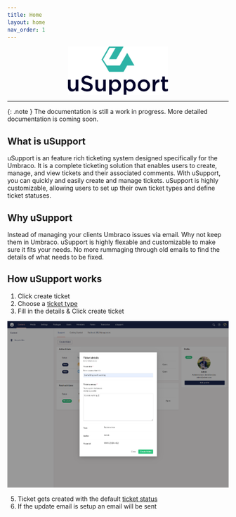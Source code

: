 ```yaml
---
title: Home
layout: home
nav_order: 1
---
```


<img src="/assets/usupport.svg" alt="logotype" style="height: 110px; margin: 0 auto; display: block;">

---

{: .note }
The documentation is still a work in progress. More detailed documentation is coming soon.


## What is uSupport
uSupport is an feature rich ticketing system designed specifically for the Umbraco. It is a complete ticketing solution that enables users to create, manage, and view tickets and their associated comments. With uSupport, you can quickly and easily create and manage tickets. uSupport is highly customizable, allowing users to set up their own ticket types and define ticket statuses.

## Why uSupport
Instead of managing your clients Umbraco issues via email. Why not keep them in Umbraco. uSupport is highly flexable and customizable to make sure it fits your needs. No more rummaging through old emails to find the details of what needs to be fixed.

## How uSupport works

1. Click create ticket
2. Choose a [ticket type](/docs/features/ticketType.html)
3. Fill in the details & Click create ticket
<img src="/assets/ticketDetails.PNG">

5. Ticket gets created with the default [ticket status](/docs/features/ticketStatus.html)
6. If the update email is setup an email will be sent
